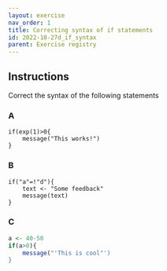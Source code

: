 ```yaml
---
layout: exercise 
nav_order: 1
title: Correcting syntax of if statements
id: 2022-10-27d_if_syntax
parent: Exercise registry
---
```


## Instructions

Correct the syntax of the following statements

### A

```
if(exp(1)>0{
	message("This works!")
}
```

### B

```
if("a"=!"d"){
	text <- "Some feedback"
	message(text)
}
```

### C

```R
a <- 40-50
if(a>0){
	message("'This is cool"')
}
```
